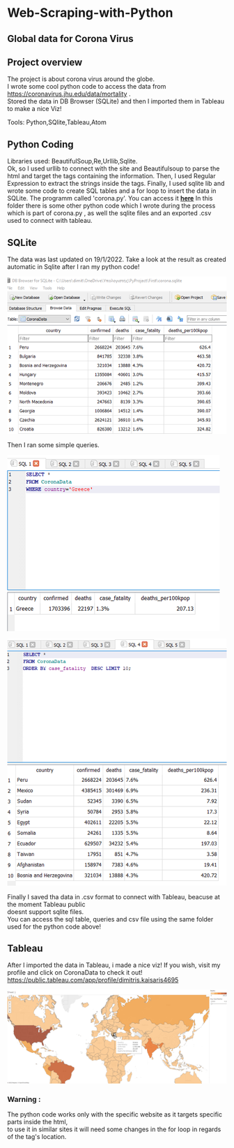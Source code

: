 # Web-Scraping-with-Python
## Global data for Corona Virus

## Project overview
The project is about corona virus around the globe.  
I wrote some cool python code to access the data from https://coronavirus.jhu.edu/data/mortality .   
Stored the data in DB Browser (SQLite) and then I imported them in Tableau to make a nice Viz!

Tools: Python,SQlite,Tableau,Atom

## Python Coding
Libraries used: BeautifulSoup,Re,Urllib,Sqlite.       
Ok, so I used urllib to connect with the site and Beautifulsoup to parse the html and target the tags
containing the information. Then, I used Regular Expression to extract the strings inside the tags. Finally,
I used sqlite lib and wrote some code to create SQL tables and a for loop to insert the data in SQLite. The 
programm called 'corona.py'. You can access it **[here](https://github.com/DimKaisaris/Web-Scraping-with-Python/tree/main/Python%20Code)**
In this folder there is some other python code which I wrote during the process which is part of corona.py , as well the sqlite files and an exported .csv  
used to connect with tableau.

## SQLite
The data was last updated on 19/1/2022. Take a look at the result as created automatic in Sqlite after I ran my python code!

![shot35](images/Screenshot_35.png)

Then I ran some simple queries.

![shot1](images/Screenshot_1.png)

![shot2](images/Screenshot_2.png)

Finally I saved tha data in .csv format to connect with Tableau, beacuse at the moment Tableau public  
doesnt support sqlite files.  
You can access the sql table, queries and csv file using the same folder used for the python code above!

## Tableau
After I imported the data in Tableau, i made a nice viz! 
If you wish, visit my profile and click on CoronaData to check it out! https://public.tableau.com/app/profile/dimitris.kaisaris4695

![shot3](images/Screenshot_3.png)


### Warning :  
The python code works only with the specific website as it targets specific parts inside the html,  
to use it in similar sites it will need  some changes in the for loop in regards of the tag's location.  




